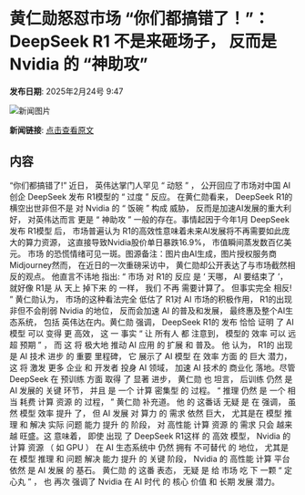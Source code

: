 # 黄仁勋怒怼市场 “你们都搞错了！”：DeepSeek R1 不是来砸场子， 反而是 Nvidia 的 “神助攻”

**发布日期**: 2025年2月24号 9:47

![新闻图片](https://pic.chinaz.com/picmap/202502051542244255_2.jpg)

**新闻链接**: [点击查看原文](https://www.aibase.com/zh/news/15634)

## 内容

“你们都搞错了!” 近日， 英伟达掌门人罕见 “ 动怒 ” ， 公开回应了市场对中国 AI 创企 DeepSeek 发布 R1模型的 “ 过度 ” 反应。 在黄仁勋看来， DeepSeek R1的 横空出世非但不是 对 Nvidia 的 “ 饭碗 ” 构成 威胁， 反而是加速AI发展的重大利好， 对英伟达而言 更是 “ 神助攻 ” 一般的存在。事情起因于今年1月 DeepSeek 发布 R1模型 后， 市场普遍认为 R1的高效性意味着未来AI发展将不再需要如此庞大的算力资源， 这直接导致Nvidia股价单日暴跌16.9%， 市值瞬间蒸发数百亿美元。 市场 的恐慌情绪可见一斑。图源备注：图片由AI生成，图片授权服务商Midjourney然而， 在近日的一次重磅采访中， 黄仁勋却公开表达了与市场截然相反的观点。 他直言不讳地 指出: “ 市场 对 R1的 反应 是 ‘ 天哪， AI 要结束了 ’， 就好像 R1是 从 天上 掉下来 的 一样， 我们 不再 需要计算了。 但事实完全 相反! ” 黄仁勋认为， 市场的这种看法完全 低估了 R1对 AI 市场的积极作用， R1的出现非但不会削弱 Nvidia 的地位， 反而会加速 AI 的普及和发展， 最终惠及整个AI生态系统， 包括 英伟达在内。黄仁勋 强调， DeepSeek R1的 发布 恰恰 证明 了 AI 模型 可以 变得 更 高效， 这 一 事实 “ 让 所有人 都 注意到， 模型的 效率 可以 远超 预期 ” ， 而 这 将 极大地 推动 AI 应用 的 扩展 和 普及。 他 认为， R1的 出现 是 AI 技术 进步 的 重要 里程碑， 它 展示了 AI 模型 在 效率 方面 的 巨大 潜力， 这 将 激发 更多 企业 和 开发者 投身 AI 领域， 加速 AI 技术的 商业化 落地。尽管 DeepSeek 在 预训练 方面 取得 了 显著 进步， 黄仁勋 也 坦言， 后训练 仍然 是 AI 发展的 关键 环节， 并且 是 一个 计算 密集型 的 过程。 “ 推理 仍然 是 一个 相当 耗费 计算 资源 的 过程， ” 黄仁勋 补充道。 他 的 这番话 无疑 是 在 强调， 虽然 模型 效率 提升 了， 但 AI 发展 对 算力 的 需求 依然 巨大， 尤其是在 模型 推理 和 解决 实际 问题 能力 提升 的 阶段， 对 高性能 计算 资源 的 需求 只会 越来越 旺盛。这 意味着， 即使 出现 了 DeepSeek R1这样 的 高效 模型， Nvidia 的 计算 资源 （ 如 GPU ） 在 AI 生态系统中 仍然 拥有 不可替代 的 地位， 尤其是在 模型 推理 和 问题 解决 能力 提升 的 关键 阶段， Nvidia 的 高性能 计算 平台 依然 是 AI 发展 的 基石。 黄仁勋 的 这番 表态， 无疑 是 给 市场 吃 下 一颗 “ 定心丸 ” ， 也 再次 强调了 Nvidia 在 AI 时代 的 核心 价值 和 长期 发展 潜力。
